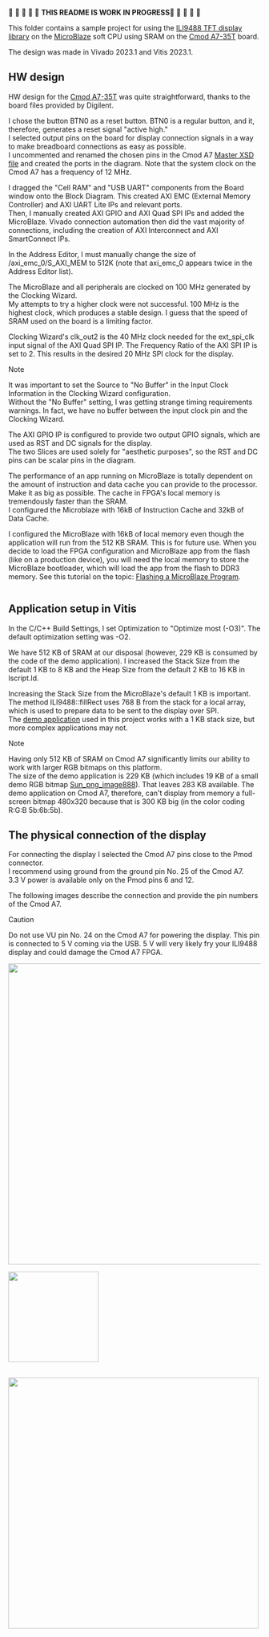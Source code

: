 :construction: :construction: :construction: :construction: :construction: **THIS README IS WORK IN PROGRESS**:construction: :construction: :construction: :construction: :construction: 

This folder contains a sample project for using the [ILI9488 TFT display library](https://github.com/viktor-nikolov/ILI9488-Xilinx) on the [MicroBlaze](https://www.xilinx.com/products/design-tools/microblaze.html) soft CPU using SRAM on the [Cmod A7-35T](https://digilent.com/shop/cmod-a7-35t-breadboardable-artix-7-fpga-module/) board.

The design was made in Vivado 2023.1 and Vitis 2023.1.

## HW design

HW design for the [Cmod A7-35T](https://digilent.com/shop/cmod-a7-35t-breadboardable-artix-7-fpga-module/) was quite straightforward, thanks to the board files provided by Digilent.

I chose the button BTN0 as a reset button. BTN0 is a regular button, and it, therefore, generates a reset signal "active high."  
I selected output pins on the board for display connection signals in a way to make breadboard connections as easy as possible.  
I uncommented and renamed the chosen pins in the Cmod A7 [Master XSD file](https://github.com/Digilent/digilent-xdc/blob/master/Cmod-A7-Master.xdc) and created the ports in the diagram. Note that the system clock on the Cmod A7 has a frequency of 12 MHz.

I dragged the "Cell RAM" and "USB UART" components from the Board window onto the Block Diagram. This created AXI EMC (External Memory Controller) and AXI UART Lite IPs and relevant ports.  
Then, I manually created AXI GPIO and AXI Quad SPI IPs and added the MicroBlaze. Vivado connection automation then did the vast majority of connections, including the creation of AXI Interconnect and AXI SmartConnect IPs.

In the Address Editor, I must manually change the size of /axi_emc_0/S_AXI_MEM to 512K (note that axi_emc_0 appears twice in the Address Editor list).

The MicroBlaze and all peripherals are clocked on 100 MHz generated by the Clocking Wizard.  
My attempts to try a higher clock were not successful. 100 MHz is the highest clock, which produces a stable design. I guess that the speed of SRAM used on the board is a limiting factor.

Clocking Wizard's clk_out2 is the 40 MHz clock needed for the ext_spi_clk input signal of the AXI Quad SPI IP. The Frequency Ratio of the AXI SPI IP is set to 2. This results in the desired 20 MHz SPI clock for the display.

> [!NOTE]
> It was important to set the Source to "No Buffer" in the Input Clock Information in the Clocking Wizard configuration.  
> Without the "No Buffer" setting, I was getting strange timing requirements warnings. In fact, we have no buffer between the input clock pin and the Clocking Wizard.

The AXI GPIO IP is configured to provide two output GPIO signals, which are used as RST and DC signals for the display.  
The two Slices are used solely for "aesthetic purposes", so the RST and DC pins can be scalar pins in the diagram.

The performance of an app running on MicroBlaze is totally dependent on the amount of instruction and data cache you can provide to the processor. Make it as big as possible. The cache in FPGA's local memory is tremendously faster than the SRAM.  
I configured the Microblaze with 16kB of Instruction Cache and 32kB of Data Cache.

I configured the MicroBlaze with 16kB of local memory even though the application will run from the 512 KB SRAM. This is for future use. When you decide to load the FPGA configuration and MicroBlaze app from the flash (like on a production device), you will need the local memory to store the MicroBlaze bootloader, which will load the app from the flash to DDR3 memory. See this tutorial on the topic: [Flashing a MicroBlaze Program](https://www.instructables.com/Flashing-a-MicroBlaze-Program).

[<img src="https://github.com/viktor-nikolov/ILI9488-Xilinx/blob/main/pictures/MicroBlaze_SRAM_AXI-GPIO_AXI-SPI_diagram.png?raw=true" title="" alt="">](https://github.com/viktor-nikolov/ILI9488-Xilinx/blob/main/pictures/MicroBlaze_SRAM_AXI-GPIO_AXI-SPI_diagram.png)

## Application setup in Vitis

In the C/C++ Build Settings, I set Optimization to "Optimize most (-O3)". The default optimization setting was -O2.

We have 512 KB of SRAM at our disposal (however, 229 KB is consumed by the code of the demo application).  I increased the Stack Size from the default 1 KB to 8 KB and the Heap Size from the default 2 KB to 16 KB in lscript.ld.

Increasing the Stack Size from the MicroBlaze's default 1 KB is important.  
The method ILI9488::fillRect uses 768 B from the stack for a local array, which is used to prepare data to be sent to the display over SPI.  
The [demo application](../../ILI9488-Xilinx_library_demo_app) used in this project works with a 1 KB stack size, but more complex applications may not.

> [!NOTE]
> Having only 512 KB of SRAM on Cmod A7 significantly limits our ability to work with larger RGB bitmaps on this platform.  
> The size of the demo application is 229 KB (which includes 19 KB of a small demo RGB bitmap [Sun_png_image888](../../ILI9488-Xilinx_library_demo_app/demo_image2.h)). That leaves 283 KB available. The demo application on Cmod A7, therefore, can't display from memory a full-screen bitmap 480x320 because that is 300 KB big (in the color coding R:G:B 5b:6b:5b).

## The physical connection of the display

For connecting the display I selected the Cmod A7 pins close to the Pmod connector.  
I recommend using ground from the ground pin No. 25 of the Cmod A7.  
3.3 V power is available only on the Pmod pins 6 and 12.

The following images describe the connection and provide the pin numbers of the Cmod A7.

> [!CAUTION]
>
> Do not use VU pin No. 24 on the Cmod A7 for powering the display. This pin is connected to 5 V coming via the USB. 5 V will very likely fry your ILI9488 display and could damage the Cmod A7 FPGA.

[<img src="https://github.com/viktor-nikolov/ILI9488-Xilinx/blob/main/pictures/CmodA7_connection_schematics.png?raw=true" title="" alt="" width="600">](https://github.com/viktor-nikolov/ILI9488-Xilinx/blob/main/pictures/CmodA7_connection_schematics.png)

[<img src="https://github.com/viktor-nikolov/ILI9488-Xilinx/blob/main/pictures/cmoda7_b_dip.png?raw=true" title="" alt="" width="180">](https://github.com/viktor-nikolov/ILI9488-Xilinx/blob/main/pictures/cmoda7_b_dip.png)  
&nbsp; 

[<img src="https://github.com/viktor-nikolov/ILI9488-Xilinx/blob/main/pictures/ILI9488_with_Cmod_A7.jpg?raw=true" title="" alt="" width="500">](https://github.com/viktor-nikolov/ILI9488-Xilinx/blob/main/pictures/ILI9488_with_Cmod_A7.jpg)